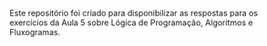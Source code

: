 Este repositório foi criado para disponibilizar as respostas para os exercícios da Aula 5 sobre Lógica de Programação, Algoritmos e Fluxogramas.

